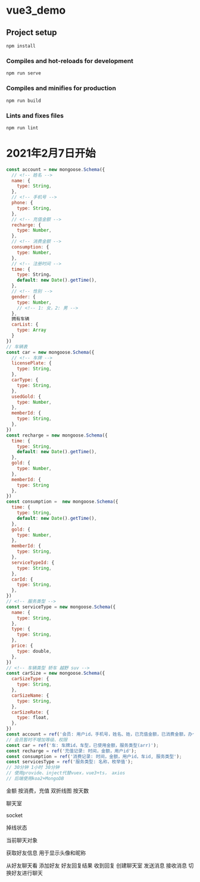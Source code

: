 # vue3_demo

## Project setup
```
npm install
```

### Compiles and hot-reloads for development
```
npm run serve
```

### Compiles and minifies for production
```
npm run build
```

### Lints and fixes files
```
npm run lint
```


# 2021年2月7日开始


```js
const account = new mongoose.Schema({
  // <!-- 姓名 -->
  name: {
    type: String,
  },
  // <!-- 手机号 -->
  phone: {
    type: String,
  },
  // <!-- 充值金额 -->
  recharge: {
    type: Number,
  },
  // <!-- 消费金额 -->
  consumption: {
    type: Number,
  },
  // <!-- 注册时间 -->
  time: {
    type: String，
    default: new Date().getTime(),
  },
  // <!-- 性别 -->
  gender: {
    type: Number,
    // <!-- 1: 女，2: 男 -->
  },
  拥有车辆
  carList: {
    type: Array
  }
})
// 车辆表
const car = new mongoose.Schema({
  // <!-- 车牌 -->
  licensePlate: {
    type: String,
  },
  carType: {
    type: String,
  },
  usedGold: {
    type: Number,
  },
  memberId: {
    type: String,
  },
})
const recharge = new mongoose.Schema({
  time: {
    type: String,
    default: new Date().getTime(),
  },
  gold: {
    type: Number,
  },
  memberId: {
    type: String
  },
})
const consumption =  new mongoose.Schema({
  time: {
    type: String,
    default: new Date().getTime(),
  },
  gold: {
    type: Number,
  },
  memberId: {
    type: String,
  },
  serviceTypeId: {
    type: String,
  },
  carId: {
    type: String,
  },
})
// <!-- 服务类型 -->
const serviceType = new mongoose.Schema({
  name: {
    type: String,
  },
  type: {
    type: String,
  },
  price: {
    type: double,
  },
})
// <!-- 车辆类型 轿车 越野 suv -->
const carSize = new mongoose.Schema({
  carSizeType: {
    type: String,
  },
  carSizeName: {
    type: String,
  },
  carSizeRate: {
    type: float,
  },
})
const account = ref('会员: 用户id，手机号，姓名、姓，已充值金额，已消费金额，办卡时间，性别，已拥有车(arr[string])');
// 会员暂时不增加等级、权限
const car = ref('车: 车牌id，车型，已使用金额，服务类型(arr)');
const recharge = ref('充值记录: 时间，金额，用户id');
const consumption = ref('消费记录: 时间，金额，用户id，车id, 服务类型');
const servicesType = ref('服务类型: 名称，枚举值');
// 30分钟 1小时 30分钟
// 使用provide、inject代替vuex，vue3+ts， axios
// 后端使用koa2+MongoDB
```
金额 按消费，充值 双折线图
按天数

聊天室

socket

掉线状态

<!-- 群在线人数？ -->

当前聊天对象

<!-- 获取群信息 用于显示头像和群名 -->

获取好友信息 用于显示头像和昵称

从好友聊天看
添加好友
好友回复结果
收到回复
创建聊天室
发送消息
接收消息
切换好友进行聊天
